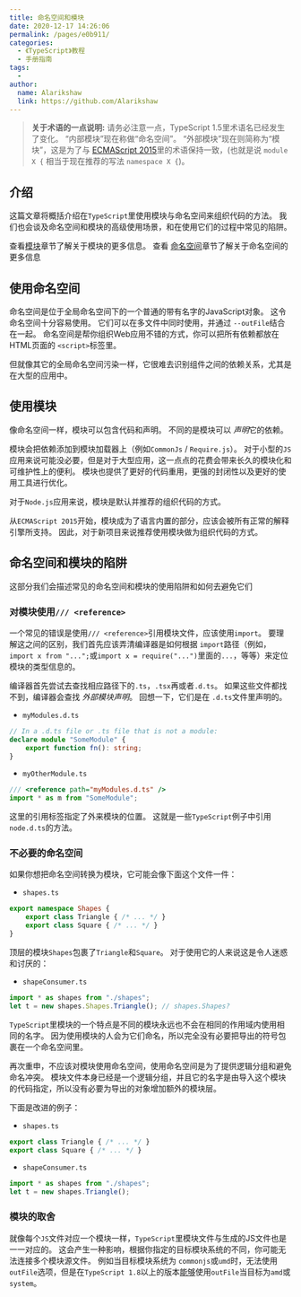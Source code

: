 ```yaml
---
title: 命名空间和模块
date: 2020-12-17 14:26:06
permalink: /pages/e0b911/
categories:
  - 《TypeScript》教程
  - 手册指南
tags:
  - 
author: 
  name: Alarikshaw
  link: https://github.com/Alarikshaw
---
```


> **关于术语的一点说明:** 请务必注意一点，TypeScript 1.5里术语名已经发生了变化。 “内部模块”现在称做“命名空间”。 “外部模块”现在则简称为“模块”，这是为了与 [ECMAScript 2015](http://www.ecma-international.org/ecma-262/6.0/)里的术语保持一致，(也就是说 `module X {` 相当于现在推荐的写法 `namespace X {`)。

## 介绍

这篇文章将概括介绍在`TypeScript`里使用模块与命名空间来组织代码的方法。 我们也会谈及命名空间和模块的高级使用场景，和在使用它们的过程中常见的陷阱。

查看[模块](https://www.tslang.cn/docs/handbook/modules.html)章节了解关于模块的更多信息。 查看 [命名空间](https://www.tslang.cn/docs/handbook/namespaces.html)章节了解关于命名空间的更多信息

## 使用命名空间

命名空间是位于全局命名空间下的一个普通的带有名字的JavaScript对象。 这令命名空间十分容易使用。 它们可以在多文件中同时使用，并通过 `--outFile`结合在一起。 命名空间是帮你组织Web应用不错的方式，你可以把所有依赖都放在HTML页面的 `<script>`标签里。

但就像其它的全局命名空间污染一样，它很难去识别组件之间的依赖关系，尤其是在大型的应用中。

## 使用模块

像命名空间一样，模块可以包含代码和声明。 不同的是模块可以 *声明*它的依赖。

模块会把依赖添加到模块加载器上（例如`CommonJs` / `Require.js`）。 对于小型的`JS`应用来说可能没必要，但是对于大型应用，这一点点的花费会带来长久的模块化和可维护性上的便利。 模块也提供了更好的代码重用，更强的封闭性以及更好的使用工具进行优化。

对于`Node.js`应用来说，模块是默认并推荐的组织代码的方式。

从`ECMAScript 2015`开始，模块成为了语言内置的部分，应该会被所有正常的解释引擎所支持。 因此，对于新项目来说推荐使用模块做为组织代码的方式。

## 命名空间和模块的陷阱

这部分我们会描述常见的命名空间和模块的使用陷阱和如何去避免它们

### 对模块使用`/// <reference>`

一个常见的错误是使用`/// <reference>`引用模块文件，应该使用`import`。 要理解这之间的区别，我们首先应该弄清编译器是如何根据 `import`路径（例如，`import x from "...";`或`import x = require("...")`里面的`...`，等等）来定位模块的类型信息的。

编译器首先尝试去查找相应路径下的`.ts`，`.tsx`再或者`.d.ts`。 如果这些文件都找不到，编译器会查找 *外部模块声明*。 回想一下，它们是在 `.d.ts`文件里声明的。

- `myModules.d.ts`

```ts
// In a .d.ts file or .ts file that is not a module:
declare module "SomeModule" {
    export function fn(): string;
}
```

- `myOtherModule.ts`

```ts
/// <reference path="myModules.d.ts" />
import * as m from "SomeModule";
```

这里的引用标签指定了外来模块的位置。 这就是一些`TypeScript`例子中引用 `node.d.ts`的方法。

### 不必要的命名空间

如果你想把命名空间转换为模块，它可能会像下面这个文件一件：

- `shapes.ts`

```ts
export namespace Shapes {
    export class Triangle { /* ... */ }
    export class Square { /* ... */ }
}
```

顶层的模块`Shapes`包裹了`Triangle`和`Square`。 对于使用它的人来说这是令人迷惑和讨厌的：

- `shapeConsumer.ts`

```ts
import * as shapes from "./shapes";
let t = new shapes.Shapes.Triangle(); // shapes.Shapes?
```

`TypeScript`里模块的一个特点是不同的模块永远也不会在相同的作用域内使用相同的名字。 因为使用模块的人会为它们命名，所以完全没有必要把导出的符号包裹在一个命名空间里。

再次重申，不应该对模块使用命名空间，使用命名空间是为了提供逻辑分组和避免命名冲突。 模块文件本身已经是一个逻辑分组，并且它的名字是由导入这个模块的代码指定，所以没有必要为导出的对象增加额外的模块层。

下面是改进的例子：

- `shapes.ts`

```ts
export class Triangle { /* ... */ }
export class Square { /* ... */ }
```

- `shapeConsumer.ts`

```ts
import * as shapes from "./shapes";
let t = new shapes.Triangle();
```

### 模块的取舍

就像每个`JS`文件对应一个模块一样，`TypeScript`里模块文件与生成的JS文件也是一一对应的。 这会产生一种影响，根据你指定的目标模块系统的不同，你可能无法连接多个模块源文件。 例如当目标模块系统为 `commonjs`或`umd`时，无法使用`outFile`选项，但是在`TypeScript 1.8`以上的版本[能够](https://www.tslang.cn/docs/release-notes/typescript-1.8.html#concatenate-amd-and-system-modules-with---outfile)使用`outFile`当目标为`amd`或`system`。